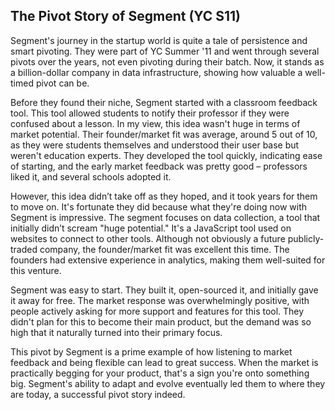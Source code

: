 ## The Pivot Story of Segment (YC S11)

Segment's journey in the startup world is quite a tale of persistence and smart pivoting. They were part of YC Summer '11 and went through several pivots over the years, not even pivoting during their batch. Now, it stands as a billion-dollar company in data infrastructure, showing how valuable a well-timed pivot can be.

Before they found their niche, Segment started with a classroom feedback tool. This tool allowed students to notify their professor if they were confused about a lesson. In my view, this idea wasn't huge in terms of market potential. Their founder/market fit was average, around 5 out of 10, as they were students themselves and understood their user base but weren't education experts. They developed the tool quickly, indicating ease of starting, and the early market feedback was pretty good – professors liked it, and several schools adopted it.

However, this idea didn’t take off as they hoped, and it took years for them to move on. It's fortunate they did because what they're doing now with Segment is impressive. The segment focuses on data collection, a tool that initially didn’t scream "huge potential." It's a JavaScript tool used on websites to connect to other tools. Although not obviously a future publicly-traded company, the founder/market fit was excellent this time. The founders had extensive experience in analytics, making them well-suited for this venture.

Segment was easy to start. They built it, open-sourced it, and initially gave it away for free. The market response was overwhelmingly positive, with people actively asking for more support and features for this tool. They didn't plan for this to become their main product, but the demand was so high that it naturally turned into their primary focus.

This pivot by Segment is a prime example of how listening to market feedback and being flexible can lead to great success. When the market is practically begging for your product, that's a sign you're onto something big. Segment's ability to adapt and evolve eventually led them to where they are today, a successful pivot story indeed.